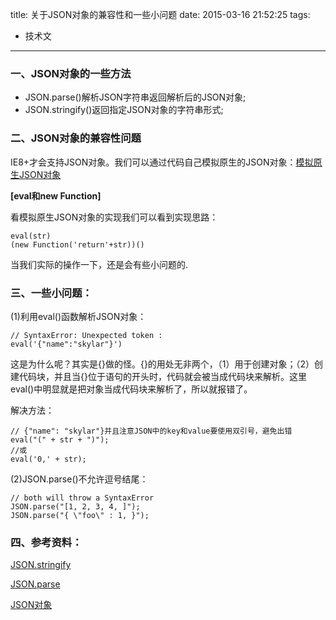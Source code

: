 title: 关于JSON对象的兼容性和一些小问题
date: 2015-03-16 21:52:25
tags:
- 技术文
---

### 一、JSON对象的一些方法

+ JSON.parse()解析JSON字符串返回解析后的JSON对象;
+ JSON.stringify()返回指定JSON对象的字符串形式;

### 二、JSON对象的兼容性问题

IE8+才会支持JSON对象。我们可以通过代码自己模拟原生的JSON对象：[模拟原生JSON对象](https://developer.mozilla.org/zh-CN/docs/Web/JavaScript/Reference/Global_Objects/JSON)

**[eval和new Function]**

看模拟原生JSON对象的实现我们可以看到实现思路：

	eval(str)
	(new Function('return'+str))()

当我们实际的操作一下，还是会有些小问题的.

### 三、一些小问题：

(1)利用eval()函数解析JSON对象：

	// SyntaxError: Unexpected token :
	eval('{"name":"skylar"}')


这是为什么呢？其实是{}做的怪。{}的用处无非两个，（1）用于创建对象；（2）创建代码块，并且当{}位于语句的开头时，代码就会被当成代码块来解析。这里eval()中明显就是把对象当成代码块来解析了，所以就报错了。

解决方法：

	// {"name": "skylar"}并且注意JSON中的key和value要使用双引号，避免出错
	eval("(" + str + ")");
	//或
	eval('0,' + str);


(2)JSON.parse()不允许逗号结尾：

	// both will throw a SyntaxError
	JSON.parse("[1, 2, 3, 4, ]");
	JSON.parse("{ \"foo\" : 1, }");


### 四、参考资料：

[JSON.stringify](https://developer.mozilla.org/zh-CN/docs/Web/JavaScript/Reference/Global_Objects/JSON/stringify)

[JSON.parse](https://developer.mozilla.org/zh-CN/docs/Web/JavaScript/Reference/Global_Objects/JSON/parse)

[JSON对象](http://javascript.ruanyifeng.com/stdlib/json.html)



